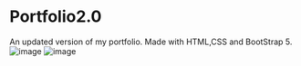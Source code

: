 # Portfolio2.0
An updated version of my portfolio. Made with HTML,CSS and BootStrap 5.
![image](https://github.com/I-AmanThapliyal/Portfolio2.0/assets/95014086/e3baca18-f8dd-4192-9207-9a35f5a181f4)
![image](https://github.com/I-AmanThapliyal/Portfolio2.0/assets/95014086/3fadb710-ae51-4fdf-a838-d562666b52c9)

